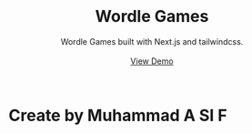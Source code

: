 <br/>
  <h1 align="center">Wordle Games</h1>

  <p align="center">
    Wordle Games built with Next.js and tailwindcss.
    <br />
    <br />
    <a href="https://wordle-game-pearl.vercel.app/" target="_blank">View Demo</a>
  </p>
</p>

<br />

<h1>Create by Muhammad A SI F</h1>